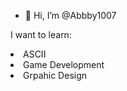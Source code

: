 - 👋 Hi, I’m @Abbby1007

I want to learn:
<li> ASCII </li>
<li> Game Development</li>
<li> Grpahic Design</li>


<!---
Abbby1007/Abbby1007 is a ✨ special ✨ repository because its `README.md` (this file) appears on your GitHub profile.
You can click the Preview link to take a look at your changes.
--->
